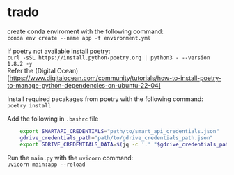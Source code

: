 # trado

create conda enviroment with the following command:  
`conda env create --name app -f environment.yml`

If poetry not available install poetry:  
`curl -sSL https://install.python-poetry.org | python3 - --version 1.8.2 -y`  
Refer the (Digital Ocean)[https://www.digitalocean.com/community/tutorials/how-to-install-poetry-to-manage-python-dependencies-on-ubuntu-22-04]

Install required pacakages from poetry with the following command:  
`poetry install`

Add the following in `.bashrc` file
```bash
    export SMARTAPI_CREDENTIALS="path/to/smart_api_credentials.json"
    gdrive_credentials_path="path/to/gdrive_credentials_path.json"
    export GDRIVE_CREDENTIALS_DATA=$(jq -c '.' "$gdrive_credentials_path")
```

Run the `main.py` with the `uvicorn` command:  
`uvicorn main:app --reload`
